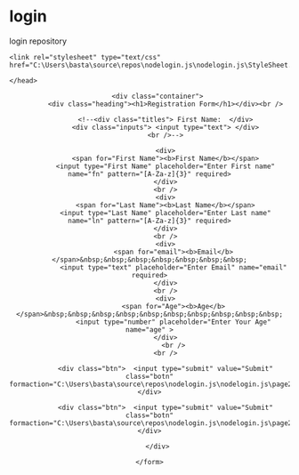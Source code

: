 # login
login repository
<!DOCTYPE html>

<html lang="en" xmlns="http://www.w3.org/1999/xhtml">
<head>
    <meta charset="utf-8" />
    <title></title>
    <link rel="stylesheet" type="text/css" href="C:\Users\basta\source\repos\nodelogin.js\nodelogin.js\StyleSheet.css">

    <link rel="stylesheet" type="text/css" href="C:\Users\basta\source\repos\nodelogin.js\nodelogin.js\StyleSheet.css">

    </head>
<body>
    <form action=" " method="get" align="center">

        <div class="container">
            <div class="heading"><h1>Registration Form</h1></div><br />

            <!--<div class="titles"> First Name:  </div>
            <div class="inputs"> <input type="text"> </div>
            <br />-->

            <div>
            <span for="First Name"><b>First Name</b></span>
            <input type="First Name" placeholder="Enter First name" name="fn" pattern="[A-Za-z]{3}" required>
            </div>
            <br />
            <div>
            <span for="Last Name"><b>Last Name</b></span>
            <input type="Last Name" placeholder="Enter Last name" name="ln" pattern="[A-Za-z]{3}" required>
            </div>
            <br />
            <div>
                <span for="email"><b>Email</b></span>&nbsp;&nbsp;&nbsp;&nbsp;&nbsp;&nbsp;&nbsp;
                <input type="text" placeholder="Enter Email" name="email" required>
            </div>
            <br />
            <div>
                <span for="Age"><b>Age</b></span>&nbsp;&nbsp;&nbsp;&nbsp;&nbsp;&nbsp;&nbsp;&nbsp;&nbsp;&nbsp;
                <input type="number" placeholder="Enter Your Age" name="age" >
            </div>
                <br />
            <br />

            <div class="btn">  <input type="submit" value="Submit" class="botn"  formaction="C:\Users\basta\source\repos\nodelogin.js\nodelogin.js\page2.html"/> </div>

            <div class="btn">  <input type="submit" value="Submit" class="botn"  formaction="C:\Users\basta\source\repos\nodelogin.js\nodelogin.js\page2.html"/> </div>

        </div>

    </form>



</body>

            
     

</html>
